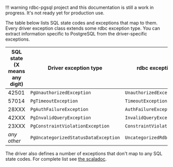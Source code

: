 <!---
 ! Copyright 2016-2017 rdbc contributors
 !
 ! Licensed under the Apache License, Version 2.0 (the "License");
 ! you may not use this file except in compliance with the License.
 ! You may obtain a copy of the License at
 !
 !     http://www.apache.org/licenses/LICENSE-2.0
 !
 ! Unless required by applicable law or agreed to in writing, software
 ! distributed under the License is distributed on an "AS IS" BASIS,
 ! WITHOUT WARRANTIES OR CONDITIONS OF ANY KIND, either express or implied.
 ! See the License for the specific language governing permissions and
 ! limitations under the License. 
 -->
!!! warning
    rdbc-pgsql project and this documentation is still a work in progress.
    It's not ready yet for production use.

The table below lists SQL state codes and exceptions that map to them. Every
driver exception class extends some rdbc exception type. You can extract
information specific to PostgreSQL from the driver-specific exceptions.

| SQL state<br>(X means any digit)  | Driver exception type               | rdbc exception type            |
|------------|-------------------------------------|--------------------------------|
| 42501      | `PgUnauthorizedException`           | `UnauthorizedException`        |
| 57014      | `PgTimeoutException`                | `TimeoutException`             |
| 28XXX      | `PgAuthFailureException`            | `AuthFailureException`         |
| 42XXX      | `PgInvalidQueryException`           | `InvalidQueryException`        |
| 23XXX      | `PgConstraintViolationException`    | `ConstraintViolationException` |
| *any other*| `PgUncategorizedStatusDataException`| `UncategorizedRdbcException`   |

The driver also defines a number of exceptions that don't map to any SQL state
codes. For complete list see [the scaladoc]().
